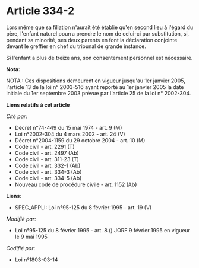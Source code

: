 # Article 334-2

Lors même que sa filiation n'aurait été établie qu'en second lieu à l'égard du père, l'enfant naturel pourra prendre le nom
de celui-ci par substitution, si, pendant sa minorité, ses deux parents en font la déclaration conjointe devant le greffier
en chef du tribunal de grande instance.

Si l'enfant a plus de treize ans, son consentement personnel est nécessaire.

**Nota:**

NOTA : Ces dispositions demeurent en vigueur jusqu'au 1er janvier 2005, l'article 13 de la loi n° 2003-516 ayant reporté au
1er janvier 2005 la date initiale du 1er septembre 2003 prévue par l'article 25 de la loi n° 2002-304.

**Liens relatifs à cet article**

_Cité par_:

  - Décret n°74-449 du 15 mai 1974 - art. 9 (M)
  - Loi n°2002-304 du 4 mars 2002 - art. 24 (V)
  - Décret n°2004-1159 du 29 octobre 2004 - art. 10 (M)
  - Code civil - art. 2291 (T)
  - Code civil - art. 2497 (Ab)
  - Code civil - art. 311-23 (T)
  - Code civil - art. 332-1 (Ab)
  - Code civil - art. 334-3 (Ab)
  - Code civil - art. 334-5 (Ab)
  - Nouveau code de procédure civile - art. 1152 (Ab)

**Liens**:

  - SPEC_APPLI: Loi n°95-125 du 8 février 1995 - art. 19 (V)

_Modifié par_:

  - Loi n°95-125 du 8 février 1995 - art. 8 () JORF 9 février 1995 en vigueur le 9 mai 1995

_Codifié par_:

  - Loi n°1803-03-14
